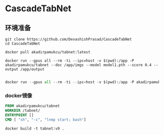 # CascadeTabNet

## 环境准备

```shell
git clone https://github.com/DevashishPrasad/CascadeTabNet
cd CascadeTabNet
```

```shell
docker pull akadirpamukcu/tabnet:latest
```

```shell
docker run --gpus all --rm -ti --ipc=host -v $(pwd):/app -P akadirpamukcu/tabnet --doc /app/imgs --model model1.pth --score 0.4 --output /app/output


```

```python
docker run --gpus all --rm -ti --ipc=host -v $(pwd):/app -P akadirpamukcu/tabnet --doc /app/imgs --model /tabnet/model1.pth --score 0.4 --output /app/output
```



### docker镜像

```dockerfile
FROM akadirpamukcu/tabnet
WORKDIR /tabnet/
ENTRYPOINT []
CMD [ "sh", "-c", "lnmp start; bash"]
```

```shell
docker build -t tabnet:v9 .
```

